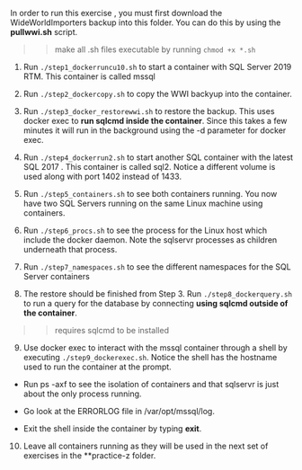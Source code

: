 In order to run this exercise , you must first download the WideWorldImporters backup into this folder. You can do this by using the **pullwwi.sh** script.

>> make all .sh files executable by running  `chmod +x *.sh` 

1. Run `./step1_dockerruncu10.sh` to start a container with SQL Server 2019 RTM. This container is called mssql

2. Run `./step2_dockercopy.sh` to copy the WWI backyup into the container.

3. Run `./step3_docker_restorewwi.sh` to restore the backup. This uses docker exec to **run sqlcmd inside the container**. Since this takes a few minutes it will run in the background using the -d parameter for docker exec.

4. Run `./step4_dockerrun2.sh` to start another SQL container with the latest SQL 2017 . This container is called sql2. Notice a different volume is used along with port 1402 instead of 1433.

5. Run `./step5_containers.sh` to see both containers running. You now have two SQL Servers running on the same Linux machine using containers.

6. Run `./step6_procs.sh` to see the process for the Linux host which include the docker daemon. Note the sqlservr processes as children underneath that process.

7. Run `./step7_namespaces.sh` to see the different namespaces for the SQL Server containers

8. The restore should be finished from Step 3. Run `./step8_dockerquery.sh` to run a query for the database by connecting **using sqlcmd outside of the container**.
>> requires sqlcmd to be installed 

9. Use docker exec to interact with the mssql container through a shell by executing `./step9_dockerexec.sh`. Notice the shell has the hostname used to run the container at the prompt.

- Run ps -axf to see the isolation of containers and that sqlservr is just about the only process running.

- Go look at the ERRORLOG file in /var/opt/mssql/log.

- Exit the shell inside the container by typing **exit**.

10. Leave all containers running as they will be used in the next set of exercises in the **practice-z folder.
